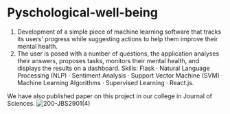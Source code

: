 # Pyschological-well-being
1. Development of a simple piece of machine learning software that tracks its users' progress while suggesting actions to help them improve their mental health.
2. The user is posed with a number of questions, the application analyses their answers, proposes tasks, monitors their mental health, and displays the results on a dashboard.
Skills: Flask · Natural Language Processing (NLP) · Sentiment Analysis · Support Vector Machine (SVM) · Machine Learning Algorithms · Supervised Learning · React.js.

We have also published paper on this project in our college in Journal of Sciences.
![200-JBS2901(4)](https://github.com/milostivyy/Pyschological-well-being/assets/78307937/4ce039cf-f302-4705-8079-b25cb914a0ce)
